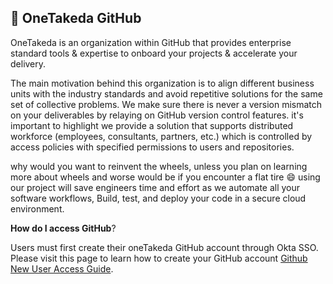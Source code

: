 ## 🔧 OneTakeda GitHub

OneTakeda is an organization within GitHub that provides enterprise standard tools & expertise to onboard your projects & accelerate your delivery.

The main motivation behind this organization is to align different business units with the industry standards and avoid repetitive solutions for the same set of collective problems. 
We make sure there is never a version mismatch on your deliverables by relaying on GitHub version control features.  it's important to highlight we provide a solution that supports distributed workforce (employees, consultants, partners, etc.) which is controlled by access policies with specified permissions to users and repositories.

why would you want to reinvent the wheels, unless you plan on learning more about wheels and worse would be if you encounter a flat tire :smile: using our project will save engineers time and effort as we automate all your software workflows, Build, test, and deploy your code in a secure cloud environment. 

**How do I access GitHub**?

Users must first create their oneTakeda GitHub account through Okta SSO. Please visit this page to learn how to create your GitHub account [Github New User Access Guide](https://mytakeda.sharepoint.com/:p:/r/sites/DevOps/_layouts/15/Doc.aspx?sourcedoc=%7B20F91A70-6FB5-48D8-BB79-9009C9F16CC8%7D&file=GitHub%20New%20User%20Access%20Guide.pptx&action=edit&mobileredirect=true).